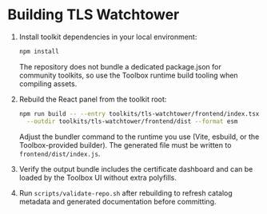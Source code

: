 # Building TLS Watchtower

1. Install toolkit dependencies in your local environment:

   ```bash
   npm install
   ```

   The repository does not bundle a dedicated package.json for community
   toolkits, so use the Toolbox runtime build tooling when compiling assets.

2. Rebuild the React panel from the toolkit root:

   ```bash
   npm run build -- --entry toolkits/tls-watchtower/frontend/index.tsx \
     --outdir toolkits/tls-watchtower/frontend/dist --format esm
   ```

   Adjust the bundler command to the runtime you use (Vite, esbuild, or the
   Toolbox-provided builder). The generated file must be written to
   `frontend/dist/index.js`.

3. Verify the output bundle includes the certificate dashboard and can be loaded
   by the Toolbox UI without extra polyfills.

4. Run `scripts/validate-repo.sh` after rebuilding to refresh catalog metadata
   and generated documentation before committing.
